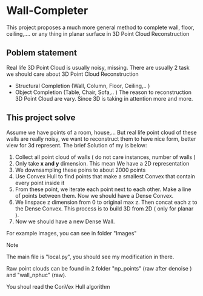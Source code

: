 # Wall-Completer
This project proposes a much more general method to complete wall, floor, ceiling,.... or any thing in planar surface in 3D Point Cloud Reconstruction

## Poblem statement
Real life 3D Point Cloud is usually noisy, missing. There are usually 2 task we should care about 3D Point Cloud Reconstruction
* Structural Completion (Wall, Column, Floor, Ceiling,.. )
* Object Completion (Table, Chair, Sofa,.. )
The reason to reconstruction 3D Point Cloud are vary. Since 3D is taking in attention more and more.
## This project solve
Assume we have points of a room, house,... But real life point cloud of these walls are really noisy, we want to reconstruct them to have nice form, better view for 3d represent.
The brief Solution of my is below:
1. Collect all point cloud of walls ( do not care instances, number of walls )
2. Only take **x and y** dimension. This mean We have a 2D representation 
3. We downsampling these poins to about 2000 points
4. Use Convex Hull to find points that make a smallest Convex that contain every point inside it
5. From these point, we iterate each point next to each other. Make a line of points between them. Now we should have a Dense Convex.
6. We linspace z dimension from 0 to original max z. Then concat each z to the Dense Convex. This process is to build 3D from 2D ( only for planar ).
7. Now we should have a new Dense Wall.

For example images, you can see in folder "Images"

> [!NOTE]
> The main file is "local.py", you should see my modification in there.
> 
> Raw point clouds can be found in 2 folder "np_points" (raw after denoise ) and "wall_nphuc" (raw).
> 
> You shoul read the ConVex Hull algorithm 
